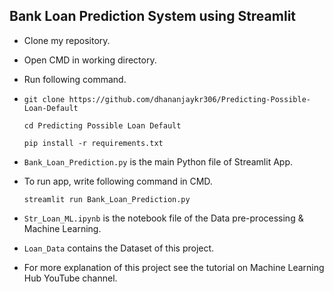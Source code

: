 ##  Bank Loan Prediction System using Streamlit


- Clone my repository.
- Open CMD in working directory.
- Run following command.
- 
  ```
  git clone https://github.com/dhananjaykr306/Predicting-Possible-Loan-Default
  ```

  ```
  cd Predicting Possible Loan Default
  ```

  ```
  pip install -r requirements.txt
  ```
- `Bank_Loan_Prediction.py` is the main Python file of Streamlit App. 
- To run app, write following command in CMD.

  ```
  streamlit run Bank_Loan_Prediction.py
  ```
- `Str_Loan_ML.ipynb` is the notebook file of the Data pre-processing & Machine Learning.
- `Loan_Data` contains the Dataset of this project.
- For more explanation of this project see the tutorial on Machine Learning Hub YouTube channel.
